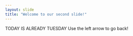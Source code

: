 ```yaml
---
layout: slide
title: "Welcome to our second slide!"
---
```

TODAY IS ALREADY TUESDAY
Use the left arrow to go back!
